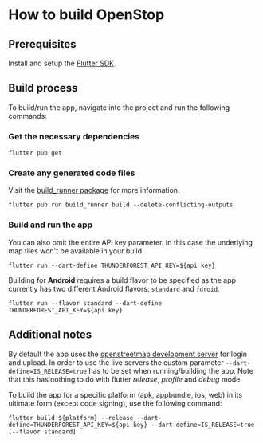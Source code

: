 # How to build OpenStop

## Prerequisites

Install and setup the [Flutter SDK](https://docs.flutter.dev/get-started/install).

## Build process

To build/run the app, navigate into the project and run the following commands:

### Get the necessary dependencies
```console
flutter pub get
```
### Create any generated code files
Visit the [build_runner package](https://pub.dev/packages/build_runner#built-in-commands) for more information.
```console
flutter pub run build_runner build --delete-conflicting-outputs
```
### Build and run the app
You can also omit the entire API key parameter. In this case the underlying map tiles won't be available in your build.
```console
flutter run --dart-define THUNDERFOREST_API_KEY=${api key}
```
Building for **Android** requires a build flavor to be specified as the app currently has two different Android flavors: `standard` and `fdroid`.

```console
flutter run --flavor standard --dart-define THUNDERFOREST_API_KEY=${api key}
```

## Additional notes

By default the app uses the [openstreetmap development server](https://master.apis.dev.openstreetmap.org) for login and upload. In order to use the live servers the custom parameter `--dart-define=IS_RELEASE=true` has to be set when running/building the app. Note that this has nothing to do with flutter *release*, *profile* and *debug* mode.

To build the app for a specific platform (apk, appbundle, ios, web) in its ultimate form (except code signing), use the following command:
```console
flutter build ${platform} --release --dart-define=THUNDERFOREST_API_KEY=${api key} --dart-define=IS_RELEASE=true [--flavor standard]
```
